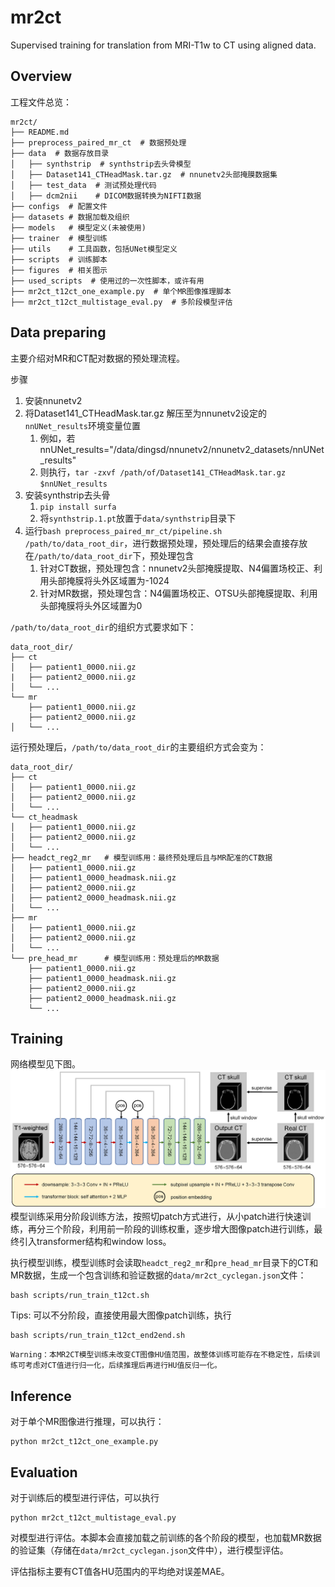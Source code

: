 # mr2ct
Supervised training for translation from MRI-T1w to CT using aligned data.

## Overview
工程文件总览：
```
mr2ct/
├── README.md
├── preprocess_paired_mr_ct  # 数据预处理
├── data  # 数据存放目录
│   ├── synthstrip  # synthstrip去头骨模型
│   ├── Dataset141_CTHeadMask.tar.gz  # nnunetv2头部掩膜数据集
│   ├── test_data  # 测试预处理代码
│   ├── dcm2nii    # DICOM数据转换为NIFTI数据
├── configs  # 配置文件
├── datasets # 数据加载及组织
├── models   # 模型定义(未被使用)
├── trainer  # 模型训练
├── utils    # 工具函数，包括UNet模型定义
├── scripts  # 训练脚本
├── figures  # 相关图示
├── used_scripts  # 使用过的一次性脚本，或许有用
├── mr2ct_t12ct_one_example.py  # 单个MR图像推理脚本
├── mr2ct_t12ct_multistage_eval.py  # 多阶段模型评估
```

## Data preparing
主要介绍对MR和CT配对数据的预处理流程。

步骤
1. 安装nnunetv2
2. 将Dataset141_CTHeadMask.tar.gz 解压至为nnunetv2设定的`nnUNet_results`环境变量位置
   1. 例如，若nnUNet_results="/data/dingsd/nnunetv2/nnunetv2_datasets/nnUNet_results"
   2. 则执行，`tar -zxvf /path/of/Dataset141_CTHeadMask.tar.gz $nnUNet_results`
3. 安装synthstrip去头骨
   1. `pip install surfa`
   2. 将`synthstrip.1.pt`放置于`data/synthstrip`目录下
4. 运行`bash preprocess_paired_mr_ct/pipeline.sh /path/to/data_root_dir`，进行数据预处理，预处理后的结果会直接存放在`/path/to/data_root_dir`下，预处理包含
   1. 针对CT数据，预处理包含：nnunetv2头部掩膜提取、N4偏置场校正、利用头部掩膜将头外区域置为-1024
   2. 针对MR数据，预处理包含：N4偏置场校正、OTSU头部掩膜提取、利用头部掩膜将头外区域置为0


`/path/to/data_root_dir`的组织方式要求如下：
```
data_root_dir/
├── ct
│   ├── patient1_0000.nii.gz
|   ├── patient2_0000.nii.gz
│   └── ...
└── mr
    ├── patient1_0000.nii.gz
    ├── patient2_0000.nii.gz
│   └── ...
```
运行预处理后，`/path/to/data_root_dir`的主要组织方式会变为：
```
data_root_dir/
├── ct
│   ├── patient1_0000.nii.gz
│   ├── patient2_0000.nii.gz
│   └── ...
└── ct_headmask
│   ├── patient1_0000.nii.gz
│   ├── patient2_0000.nii.gz
│   └── ...
├── headct_reg2_mr   # 模型训练用：最终预处理后且与MR配准的CT数据
│   ├── patient1_0000.nii.gz
│   ├── patient1_0000_headmask.nii.gz
│   ├── patient2_0000.nii.gz
│   ├── patient2_0000_headmask.nii.gz
│   └── ...
├── mr
│   ├── patient1_0000.nii.gz
│   ├── patient2_0000.nii.gz
│   └── ...
└── pre_head_mr      # 模型训练用：预处理后的MR数据
    ├── patient1_0000.nii.gz
    ├── patient1_0000_headmask.nii.gz
    ├── patient2_0000.nii.gz
    ├── patient2_0000_headmask.nii.gz
    └── ...
```


## Training
网络模型见下图。
![figure](figures/cyclegan_mr2ct_supervise.png)
模型训练采用分阶段训练方法，按照切patch方式进行，从小patch进行快速训练，再分三个阶段，利用前一阶段的训练权重，逐步增大图像patch进行训练，最终引入transformer结构和window loss。

执行模型训练，模型训练时会读取`headct_reg2_mr`和`pre_head_mr`目录下的CT和MR数据，生成一个包含训练和验证数据的`data/mr2ct_cyclegan.json`文件：
```
bash scripts/run_train_t12ct.sh
```

Tips: 可以不分阶段，直接使用最大图像patch训练，执行
```
bash scripts/run_train_t12ct_end2end.sh
```

```
Warning：本MR2CT模型训练未改变CT图像HU值范围，故整体训练可能存在不稳定性，后续训练可考虑对CT值进行归一化，后续推理后再进行HU值反归一化。
```

## Inference
对于单个MR图像进行推理，可以执行：
```
python mr2ct_t12ct_one_example.py
```

## Evaluation
对于训练后的模型进行评估，可以执行
```
python mr2ct_t12ct_multistage_eval.py
```
对模型进行评估。本脚本会直接加载之前训练的各个阶段的模型，也加载MR数据的验证集（存储在`data/mr2ct_cyclegan.json`文件中），进行模型评估。

评估指标主要有CT值各HU范围内的平均绝对误差MAE。

